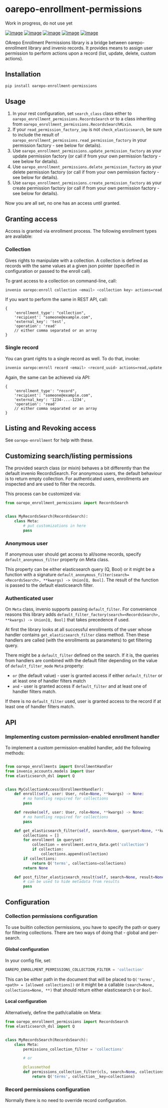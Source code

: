 # oarepo-enrollment-permissions

Work in progress, do not use yet

[![image][]][1]
[![image][2]][3]
[![image][4]][5]
[![image][6]][7]
[![image][8]][9]

[image]: https://img.shields.io/travis/oarepo/oarepo-enrollment-permissions.svg

[1]: https://travis-ci.com/oarepo/oarepo-enrollment-permissions

[2]: https://img.shields.io/coveralls/oarepo/oarepo-enrollment-permissions.svg

[3]: https://coveralls.io/r/oarepo/oarepo-enrollment-permissions

[4]: https://img.shields.io/github/tag/oarepo/oarepo-enrollment-permissions.svg

[5]: https://github.com/oarepo/oarepo-enrollment-permissions/releases

[6]: https://img.shields.io/pypi/dm/oarepo-enrollment-permissions.svg

[7]: https://pypi.python.org/pypi/oarepo-enrollment-permissions

[8]: https://img.shields.io/github/license/oarepo/oarepo-enrollment-permissions.svg

[9]: https://github.com/oarepo/oarepo-enrollment-permissions/blob/master/LICENSE

OArepo Enrollment Permissions library is a bridge between oarepo-enrollment library and invenio records. It provides
means to assign user permission to perform actions upon a record (list, update, delete, custom actions).

## Installation

```bash
pip install oarepo-enrollment-permissions
```

## Usage

1. In your rest configuration, set ``search_class`` class either to
   ``oarepo_enrollment_permissions.RecordsSearch`` or to a class inheriting
   from ``oarepo_enrollment_permissions.RecordsSearchMixin``.
2. If your ``read_permission_factory_imp`` is not ``check_elasticsearch``, be sure to include the result
   of ``oarepo_enrollment_permissions.read_permission_factory``
   in your permission factory - see below for details).
3. Use ``oarepo_enrollment_permissions.update_permission_factory`` as your update permission factory (or call if from
   your own permission factory - see below for details).
4. Use ``oarepo_enrollment_permissions.delete_permission_factory`` as your delete permission factory (or call if from
   your own permission factory - see below for details).
5. Use ``oarepo_enrollment_permissions.create_permission_factory`` as your create permission factory (or call if from
   your own permission factory - see below for details).

Now you are all set, no one has an access until granted.

## Granting access

Access is granted via enrollment process. The following enrollment types are available:

### Collection

Gives rights to manipulate with a collection. A collection is defined as records with the same values at a given json
pointer (specified in configuration or passed to the enroll call).

To grant access to a collection on command-line, call:

```bash
invenio oarepo:enroll collection <email> <collection key> actions=read,update,delete,create
```

If you want to perform the same in REST API, call:

```json5
{
    'enrollment_type': "collection",
    'recipient': "someone@example.com",
    'external_key': 'test',
    'operation': 'read'
    // either comma separated or an array
}
```

### Single record

You can grant rights to a single record as well. To do that, invoke:

```bash
invenio oarepo:enroll record <email> <record_uuid> actions=read,update,delete
```

Again, the same can be achieved via API:

```json5
{
    'enrollment_type': "record",
    'recipient': "someone@example.com",
    'external_key': '1234-...-1234',
    'operation': 'read'
    // either comma separated or an array
}
```

## Listing and Revoking access

See ``oarepo-enrollment`` for help with these.

## Customizing search/listing permissions

The provided search class (or mixin) behaves a bit differently than the default invenio RecordsSearch. For anonymous
users, the default behaviour is to return empty collection. For authenticated users, enrollments are inspected and are
used to filter the records.

This process can be customized via:

```python
from oarepo_enrollment_permissions import RecordsSearch


class MyRecordsSearch(RecordsSearch):
    class Meta:
        # put customizations in here
        pass
```

### Anonymous user

If anonymous user should get access to all/some records, specify ``default_anonymous_filter``
property on Meta class.

This property can be either elasticsearch query (Q, Bool) or it might be a function with a signature
``default_anonymous_filter(search=<RecordsSearch>, **kwargs) -> Union[Q, Bool]``. The result of the function is passed
to the default elasticsearch filter.

### Authenticated user

On ``Meta`` class, invenio supports passing ``default_filter``. For convenience reasons this library
adds ``default_filter_factory(search=<RecordsSearch>, **kwargs) -> Union[Q, Bool]`` that takes precedence if used.

At first the library looks at all successful enrollments of the user whose handler contains
``get_elasticsearch_filter`` class method. Then these handlers are called (with the enrollments as parameters) to get
filtering query.

There might be a ``default_filter`` defined on the search. If it is, the queries from handlers are combined with the
default filter depending on the value of ``default_filter_mode`` ``Meta`` property:

* ``or`` (the default value) - user is granted access if either ``default_filter`` or at least one of handler filters
  match
* ``and`` - user is granted access if ``default_filter`` and at least one of handler filters match.

If there is no ``default_filter`` used, user is granted access to the record if at least one of handler filters match.

## API

### Implementing custom permission-enabled enrollment handler

To implement a custom permission-enabled handler, add the following methods:

```python

from oarepo_enrollments import EnrollmentHandler
from invenio_accounts.models import User
from elasticsearch_dsl import Q


class MyCollectionAccess(EnrollmentHandler):
    def enroll(self, user: User, role=None, **kwargs) -> None:
        # no handling required for collections
        pass

    def revoke(self, user: User, role=None, **kwargs) -> None:
        # no handling required for collections
        pass

    def get_elasticsearch_filter(self, search=None, queryset=None, **kwargs):
        collections = []
        for enrollment in queryset:
            collection = enrollment.extra_data.get('collection')
            if collection:
                collections.append(collection)
        if collections:
            return Q('terms', collections=collections)
        return None

    def post_filter_elasticsearch_result(self, search=None, result=None, **kwargs):
        # can be used to hide metadata from results
        pass
```

## Configuration

### Collection permissions configuration

To use builtin collection permissions, you have to specify the path or query for filtering collections. There are two
ways of doing that - global and per-search.

#### Global configuration

In your config file, set:

```python
OAREPO_ENROLLMENT_PERMISSIONS_COLLECTION_FILTER = 'collection'
```

This can be either path in the document that will be placed to ``Q('terms', <path> = [allowed collections])``
or it might be a callable ``(search=None, collections=None, **)`` that should return either elasticsearch ``Q``
or ``Bool``.

#### Local configuration

Alternatively, define the path/callable on Meta:

```python
from oarepo_enrollment_permissions import RecordsSearch
from elasticsearch_dsl import Q


class MyRecordsSearch(RecordsSearch):
    class Meta:
        permissions_collection_filter = 'collections'

        # or

        @classmethod
        def permissions_collection_filter(cls, search=None, collections=None, **kwargs):
            return Q('terms', collection__key=collections)
```

### Record permissions configuration

Normally there is no need to override record configuration.
